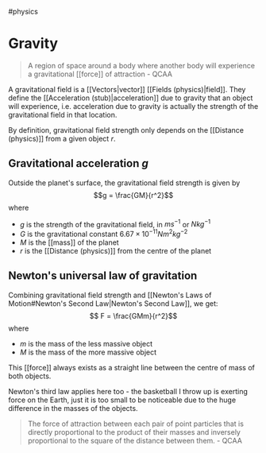 #physics 

# Gravity

> A region of space around a body where another body will experience a gravitational [[force]] of attraction
> \- QCAA

A gravitational field is a [[Vectors|vector]] [[Fields (physics)|field]]. They define the [[Acceleration (stub)|acceleration]] due to gravity that an object will experience, i.e. acceleration due to gravity is actually the strength of the gravitational field in that location.

By definition, gravitational field strength only depends on the [[Distance (physics)]] from a given object $r$.

## Gravitational acceleration $g$

Outside the planet's surface, the gravitational field strength is given by 
$$g = \frac{GM}{r^2}$$
where
- $g$ is the strength of the gravitational field, in $ms^{-1}$ or $Nkg^{-1}$
- $G$ is the gravitational constant $6.67\times 10^{-11}Nm^2kg^{-2}$
- $M$ is the [[mass]] of the planet
- $r$ is the [[Distance (physics)]] from the centre of the planet

## Newton's universal law of gravitation
Combining gravitational field strength and [[Newton's Laws of Motion#Newton's Second Law|Newton's Second Law]], we get:
$$ F = \frac{GMm}{r^2}$$
where
- $m$ is the mass of the less massive object
- $M$ is the mass of the more massive object

This [[force]] always exists as a straight line between the centre of mass of both objects.

Newton's third law applies here too - the basketball I throw up is exerting force on the Earth, just it is too small to be noticeable due to the huge difference in the masses of the objects.

> The force of attraction between each pair of point particles that is directly proportional to the product of their masses and inversely proportional to the square of the distance between them.
> \- QCAA
